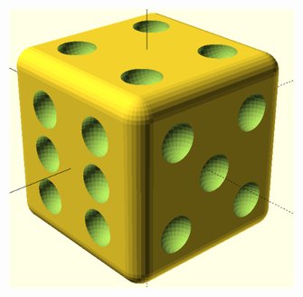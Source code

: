 ![image](https://github.com/frankyhub/openscad-Beispiele/blob/master/013%20Wuerfel/013%20Wuerfel.png)
